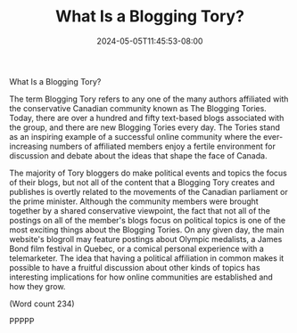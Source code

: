 ﻿---
title: "What Is a Blogging Tory?"
date: 2024-05-05T11:45:53-08:00
description: "Blogging Tips for Web Success"
featured_image: "/images/Blogging.jpg"
tags: ["Blogging"]
---

What Is a Blogging Tory?

The term Blogging Tory refers to any one of the many
authors affiliated with the conservative Canadian
community known as The Blogging Tories. Today,
there are over a hundred and fifty text-based blogs
associated with the group, and there are new Blogging
Tories every day. The Tories stand as an inspiring
example of a successful online community where the
ever-increasing numbers of affiliated members enjoy a
fertile environment for discussion and debate about the
ideas that shape the face of Canada. 

The majority of Tory bloggers do make political events
and topics the focus of their blogs, but not all of the
content that a Blogging Tory creates and publishes is
overtly related to the movements of the Canadian
parliament or the prime minister. Although the
community members were brought together by a shared
conservative viewpoint, the fact that not all of the
postings on all of the member's blogs focus on political
topics is one of the most exciting things about the
Blogging Tories. On any given day, the main website's
blogroll may feature postings about Olympic medalists,
a James Bond film festival in Quebec, or a comical
personal experience with a telemarketer. The idea that
having a political affiliation in common makes it
possible to have a fruitful discussion about other kinds
of topics has interesting implications for how online
communities are established and how they grow. 

(Word count 234)

PPPPP

